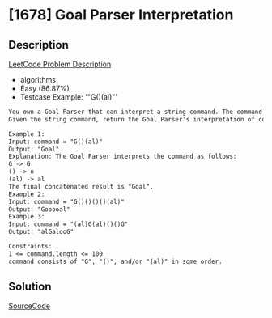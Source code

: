 # [1678] Goal Parser Interpretation

## Description

[LeetCode Problem Description](https://leetcode.com/problems/goal-parser-interpretation/description/)

* algorithms
* Easy (86.87%)
* Testcase Example:  '"G()(al)"'

```md
You own a Goal Parser that can interpret a string command. The command consists of an alphabet of "G", "()" and/or "(al)" in some order. The Goal Parser will interpret "G" as the string "G", "()" as the string "o", and "(al)" as the string "al". The interpreted strings are then concatenated in the original order.
Given the string command, return the Goal Parser's interpretation of command.

Example 1:
Input: command = "G()(al)"
Output: "Goal"
Explanation: The Goal Parser interprets the command as follows:
G -> G
() -> o
(al) -> al
The final concatenated result is "Goal".
Example 2:
Input: command = "G()()()()(al)"
Output: "Gooooal"
Example 3:
Input: command = "(al)G(al)()()G"
Output: "alGalooG"

Constraints:
1 <= command.length <= 100
command consists of "G", "()", and/or "(al)" in some order.

```

## Solution

[SourceCode](./solution.js)
